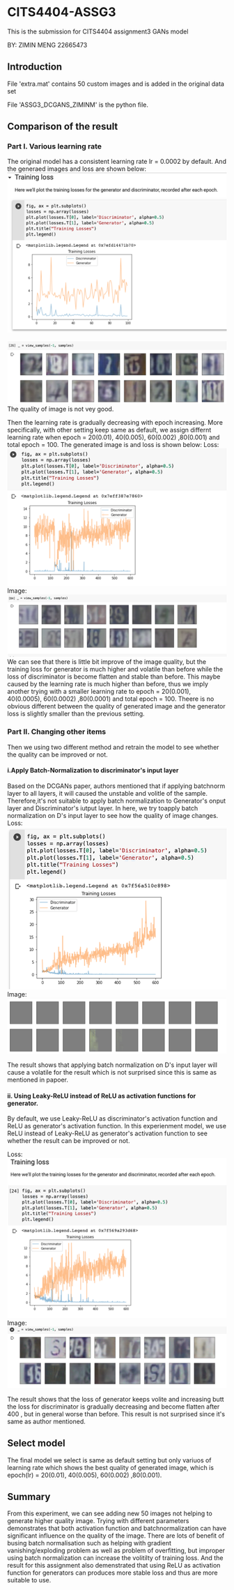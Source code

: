 # CITS4404-ASSG3
This is the submission for CITS4404 assignment3 GANs model

BY: ZIMIN MENG 22665473


## Introduction
File 'extra.mat' contains 50 custom images and is added in the original data set

File 'ASSG3_DCGANS_ZIMINM' is the python file.

## Comparison of the result

### Part I. Various learning rate
The original model has a consistent learning rate lr = 0.0002 by default. And the generaed images and loss are shown below:
 ![image](https://github.com/mengmm96/CITS4404-ASSG3/blob/master/origin_loss.png)
 
 ![image](https://github.com/mengmm96/CITS4404-ASSG3/blob/master/origin_image.png)
 The quality of image is not vey good.
 

Then the learning rate is gradually decreasing with epoch increasing. More specifically, with other setting keep same as default, we assign differnt learning rate when epoch = 20(0.01), 40(0.005), 60(0.002) ,80(0.001) and total epoch = 100. The generated image is and loss is shown below:
Loss:
 ![image](https://github.com/mengmm96/CITS4404-ASSG3/blob/master/various_epoch_loss.png)
Image:
 ![image](https://github.com/mengmm96/CITS4404-ASSG3/blob/master/various_epoch_image.png)
We can see that there is little bit improve of the image quality, but the training loss for generator is much higher and volatile than before while the loss of discriminator is become flatten and stable than before. This maybe caused by the learning rate is much higher than before, thus we imply another trying with a smaller learning rate to epoch = 20(0.001), 40(0.0005), 60(0.0002) ,80(0.0001) and total epoch = 100. Theere is no obvious different between the quality of generated image and the generator loss is slightly smaller than the previous setting.

### Part II. Changing other items
Then we using two different method and retrain the model to see whether the quality can be improved or not.
 
#### i.Apply Batch-Normalization to discriminator's input layer
 
 Based on the DCGANs paper, authors mentioned that if applying batchnorm layer to all layers, it will caused the unstable and volitle of the sample. Therefore,it's not suitable to apply batch normalization to Generator's onput layer and Discriminator's iutput layer.
 In here, we try toapply batch normalization on D's input layer to see how the quality of image changes. 
Loss:
 ![image](https://github.com/mengmm96/CITS4404-ASSG3/blob/master/D_BN_loss.png)
Image:
 ![image](https://github.com/mengmm96/CITS4404-ASSG3/blob/master/D_BN_image.png)
 
 The result shows that applying batch normalization on D's input layer will cause a volatile for the result which is not surprised since this is same as mentioned in papoer.
 
#### ii. Using Leaky-ReLU instead of ReLU as activation functions for generator. 
 By default, we use Leaky-ReLU as discriminator's activation function and ReLU as generator's activation function. In this experienment model, we use ReLU instead of Leaky-ReLU as generator's activation function to see whether the result can be improved or not.
 
 Loss:
 ![image](https://github.com/mengmm96/CITS4404-ASSG3/blob/master/leaky-relu_loss.png)
Image:
 ![image](https://github.com/mengmm96/CITS4404-ASSG3/blob/master/leaky-relu_image.png)
 
 The result shows that the loss of generator keeps volite and increasing butt the loss for discriminator is gradually decreasing and become flatten after 400 , but in general worse than before. This result is not surprised since it's same as author mentioned.
 
 ## Select model 
The final model we select is same as default setting but only variuos of learning rate which shows the best quality of generated image, which is epoch(lr) = 20(0.01), 40(0.005), 60(0.002) ,80(0.001).

## Summary 
From this experiment, we can see adding new 50 images not helping to generate higher quality image. Trying with different parameters demonstrates that both activation function and batchnormalization can have significant influence on the quality of the image. There are lots of benefit of busing batch normalisation such as helping with gradient vanishing/exploding problem as well as problem of overfitting, but improper using batch normalization can increase the volitilty of training loss. And the result for this assignment also demenstrated that using  ReLU as activation function for generators can produces more stable loss and thus are more suitable to use.

